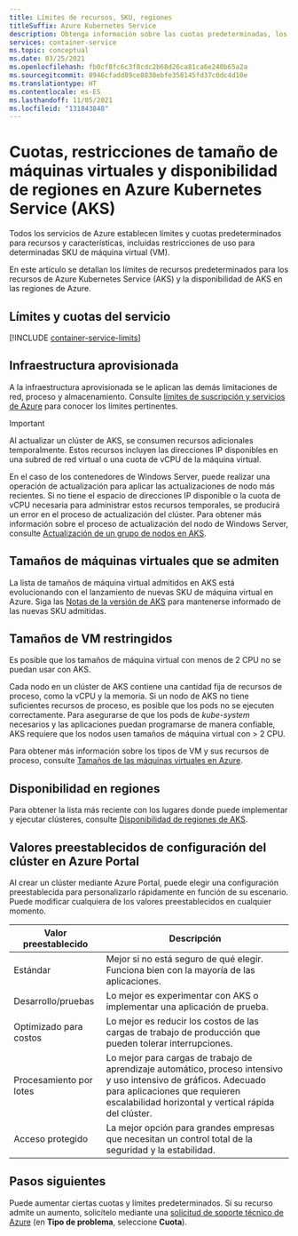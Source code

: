 ```yaml
---
title: Límites de recursos, SKU, regiones
titleSuffix: Azure Kubernetes Service
description: Obtenga información sobre las cuotas predeterminadas, los tamaños de SKU de VM del nodo restringido y la disponibilidad de la región de Azure Kubernetes Service (AKS).
services: container-service
ms.topic: conceptual
ms.date: 03/25/2021
ms.openlocfilehash: fb0cf8fc6c3f8cdc2b68d26ca81ca6e240b65a2a
ms.sourcegitcommit: 8946cfadd89ce8830ebfe358145fd37c0dc4d10e
ms.translationtype: HT
ms.contentlocale: es-ES
ms.lasthandoff: 11/05/2021
ms.locfileid: "131843848"
---
```

# <a name="quotas-virtual-machine-size-restrictions-and-region-availability-in-azure-kubernetes-service-aks"></a>Cuotas, restricciones de tamaño de máquinas virtuales y disponibilidad de regiones en Azure Kubernetes Service (AKS)

Todos los servicios de Azure establecen límites y cuotas predeterminados para recursos y características, incluidas restricciones de uso para determinadas SKU de máquina virtual (VM).

En este artículo se detallan los límites de recursos predeterminados para los recursos de Azure Kubernetes Service (AKS) y la disponibilidad de AKS en las regiones de Azure.

## <a name="service-quotas-and-limits"></a>Límites y cuotas del servicio

[!INCLUDE [container-service-limits](../../includes/container-service-limits.md)]

## <a name="provisioned-infrastructure"></a>Infraestructura aprovisionada

A la infraestructura aprovisionada se le aplican las demás limitaciones de red, proceso y almacenamiento. Consulte [límites de suscripción y servicios de Azure](../azure-resource-manager/management/azure-subscription-service-limits.md) para conocer los límites pertinentes.

> [!IMPORTANT]
> Al actualizar un clúster de AKS, se consumen recursos adicionales temporalmente. Estos recursos incluyen las direcciones IP disponibles en una subred de red virtual o una cuota de vCPU de la máquina virtual. 
>
> En el caso de los contenedores de Windows Server, puede realizar una operación de actualización para aplicar las actualizaciones de nodo más recientes. Si no tiene el espacio de direcciones IP disponible o la cuota de vCPU necesaria para administrar estos recursos temporales, se producirá un error en el proceso de actualización del clúster. Para obtener más información sobre el proceso de actualización del nodo de Windows Server, consulte [Actualización de un grupo de nodos en AKS][nodepool-upgrade].

## <a name="supported-vm-sizes"></a>Tamaños de máquinas virtuales que se admiten

La lista de tamaños de máquina virtual admitidos en AKS está evolucionando con el lanzamiento de nuevas SKU de máquina virtual en Azure. Siga las [Notas de la versión de AKS](https://github.com/Azure/AKS/releases) para mantenerse informado de las nuevas SKU admitidas.

## <a name="restricted-vm-sizes"></a>Tamaños de VM restringidos

Es posible que los tamaños de máquina virtual con menos de 2 CPU no se puedan usar con AKS.

Cada nodo en un clúster de AKS contiene una cantidad fija de recursos de proceso, como la vCPU y la memoria. Si un nodo de AKS no tiene suficientes recursos de proceso, es posible que los pods no se ejecuten correctamente. Para asegurarse de que los pods de *kube-system* necesarios y las aplicaciones puedan programarse de manera confiable, AKS requiere que los nodos usen tamaños de máquina virtual con > 2 CPU.

Para obtener más información sobre los tipos de VM y sus recursos de proceso, consulte [Tamaños de las máquinas virtuales en Azure][vm-skus].

## <a name="region-availability"></a>Disponibilidad en regiones

Para obtener la lista más reciente con los lugares donde puede implementar y ejecutar clústeres, consulte [Disponibilidad de regiones de AKS][region-availability].

## <a name="cluster-configuration-presets-in-the-azure-portal"></a>Valores preestablecidos de configuración del clúster en Azure Portal

Al crear un clúster mediante Azure Portal, puede elegir una configuración preestablecida para personalizarlo rápidamente en función de su escenario. Puede modificar cualquiera de los valores preestablecidos en cualquier momento.

| Valor preestablecido           | Descripción                                                            |
|------------------|------------------------------------------------------------------------|
| Estándar         | Mejor si no está seguro de qué elegir. Funciona bien con la mayoría de las aplicaciones. |
| Desarrollo/pruebas         | Lo mejor es experimentar con AKS o implementar una aplicación de prueba. |
| Optimizado para costos   | Lo mejor es reducir los costos de las cargas de trabajo de producción que pueden tolerar interrupciones. |
| Procesamiento por lotes | Lo mejor para cargas de trabajo de aprendizaje automático, proceso intensivo y uso intensivo de gráficos. Adecuado para aplicaciones que requieren escalabilidad horizontal y vertical rápida del clúster. |
| Acceso protegido  | La mejor opción para grandes empresas que necesitan un control total de la seguridad y la estabilidad. |

## <a name="next-steps"></a>Pasos siguientes

Puede aumentar ciertas cuotas y límites predeterminados. Si su recurso admite un aumento, solicítelo mediante una [solicitud de soporte técnico de Azure][azure-support] (en **Tipo de problema**, seleccione **Cuota**).

<!-- LINKS - External -->
[azure-support]: https://ms.portal.azure.com/#blade/Microsoft_Azure_Support/HelpAndSupportBlade/newsupportrequest
[region-availability]: https://azure.microsoft.com/global-infrastructure/services/?products=kubernetes-service

<!-- LINKS - Internal -->
[vm-skus]: ../virtual-machines/sizes.md
[nodepool-upgrade]: use-multiple-node-pools.md#upgrade-a-node-pool
